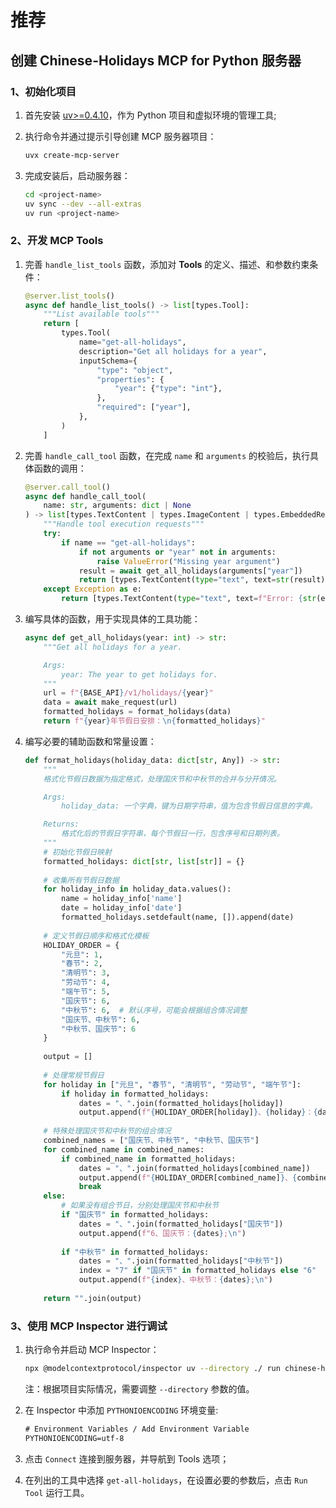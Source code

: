 # 推荐

## 创建 Chinese-Holidays MCP for Python 服务器

### 1、初始化项目
1. 首先安装 [uv>=0.4.10](https://docs.astral.sh/uv/)，作为 Python 项目和虚拟环境的管理工具;

2. 执行命令并通过提示引导创建 MCP 服务器项目：
    ```bash
    uvx create-mcp-server
    ```

3. 完成安装后，启动服务器：
    ```bash
    cd <project-name>
    uv sync --dev --all-extras
    uv run <project-name>
    ```

### 2、开发 MCP Tools
1. 完善 `handle_list_tools` 函数，添加对 **Tools** 的定义、描述、和参数约束条件：
    ```python
    @server.list_tools()
    async def handle_list_tools() -> list[types.Tool]:
        """List available tools"""
        return [
            types.Tool(
                name="get-all-holidays",
                description="Get all holidays for a year",
                inputSchema={
                    "type": "object",
                    "properties": {
                        "year": {"type": "int"},
                    },
                    "required": ["year"],
                },
            )
        ]
    ```

2. 完善 `handle_call_tool` 函数，在完成 `name` 和 `arguments` 的校验后，执行具体函数的调用：
    ```python
    @server.call_tool()
    async def handle_call_tool(
        name: str, arguments: dict | None
    ) -> list[types.TextContent | types.ImageContent | types.EmbeddedResource]:
        """Handle tool execution requests"""
        try:
            if name == "get-all-holidays":
                if not arguments or "year" not in arguments:
                    raise ValueError("Missing year argument")
                result = await get_all_holidays(arguments["year"])
                return [types.TextContent(type="text", text=str(result))]
        except Exception as e:
            return [types.TextContent(type="text", text=f"Error: {str(e)}")]
    ```

3. 编写具体的函数，用于实现具体的工具功能：
    ```python
    async def get_all_holidays(year: int) -> str:
        """Get all holidays for a year.

        Args:
            year: The year to get holidays for.
        """
        url = f"{BASE_API}/v1/holidays/{year}"
        data = await make_request(url)
        formatted_holidays = format_holidays(data)
        return f"{year}年节假日安排：\n{formatted_holidays}"
    ```

4. 编写必要的辅助函数和常量设置：
    ```python
    def format_holidays(holiday_data: dict[str, Any]) -> str:
        """
        格式化节假日数据为指定格式，处理国庆节和中秋节的合并与分开情况。

        Args:
            holiday_data: 一个字典，键为日期字符串，值为包含节假日信息的字典。

        Returns:
            格式化后的节假日字符串，每个节假日一行，包含序号和日期列表。
        """
        # 初始化节假日映射
        formatted_holidays: dict[str, list[str]] = {}
        
        # 收集所有节假日数据
        for holiday_info in holiday_data.values():
            name = holiday_info['name']
            date = holiday_info['date']
            formatted_holidays.setdefault(name, []).append(date)
        
        # 定义节假日顺序和格式化模板
        HOLIDAY_ORDER = {
            "元旦": 1,
            "春节": 2,
            "清明节": 3,
            "劳动节": 4,
            "端午节": 5,
            "国庆节": 6,
            "中秋节": 6,  # 默认序号，可能会根据组合情况调整
            "国庆节、中秋节": 6,
            "中秋节、国庆节": 6
        }
        
        output = []
        
        # 处理常规节假日
        for holiday in ["元旦", "春节", "清明节", "劳动节", "端午节"]:
            if holiday in formatted_holidays:
                dates = "、".join(formatted_holidays[holiday])
                output.append(f"{HOLIDAY_ORDER[holiday]}、{holiday}：{dates};\n")
        
        # 特殊处理国庆节和中秋节的组合情况
        combined_names = ["国庆节、中秋节", "中秋节、国庆节"]
        for combined_name in combined_names:
            if combined_name in formatted_holidays:
                dates = "、".join(formatted_holidays[combined_name])
                output.append(f"{HOLIDAY_ORDER[combined_name]}、{combined_name}：{dates};\n")
                break
        else:
            # 如果没有组合节日，分别处理国庆节和中秋节
            if "国庆节" in formatted_holidays:
                dates = "、".join(formatted_holidays["国庆节"])
                output.append(f"6、国庆节：{dates};\n")
            
            if "中秋节" in formatted_holidays:
                dates = "、".join(formatted_holidays["中秋节"])
                index = "7" if "国庆节" in formatted_holidays else "6"
                output.append(f"{index}、中秋节：{dates};\n")
        
        return "".join(output)
    ```

### 3、使用 MCP Inspector 进行调试

1. 执行命令并启动 MCP Inspector：
    ```bash
    npx @modelcontextprotocol/inspector uv --directory ./ run chinese-holidays
    ```
    注：根据项目实际情况，需要调整 `--directory` 参数的值。

2. 在 Inspector 中添加 `PYTHONIOENCODING` 环境变量:

    ```txt
    # Environment Variables / Add Environment Variable
    PYTHONIOENCODING=utf-8
    ```
3. 点击 `Connect` 连接到服务器，并导航到 Tools 选项；

4. 在列出的工具中选择 `get-all-holidays`，在设置必要的参数后，点击 `Run Tool` 运行工具。
